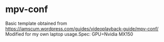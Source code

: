 # mpv-conf
Basic template obtained from https://iamscum.wordpress.com/guides/videoplayback-guide/mpv-conf/
Modified for my own laptop usage.Spec: GPU=Nvidia MX150
